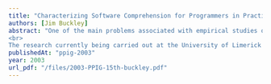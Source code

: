 ```yaml
---
title: "Characterizing Software Comprehension for Programmers in Practice"
authors: [Jim Buckley]
abstract: "One of the main problems associated with empirical studies of programmers is their ecological validity. Participants are often asked to work on unfamiliar systems for a short period of time, using unfamiliar browsing environments. To compound this, they may be required to perform tasks that are unrepresentative of their daily work. This does not suggest sloppy empirical design. Ecological validity is extremely difficult to obtain, especially in the context of formal quantitative experiments where strict controls limit the variability that is normally associated with work contexts. However, this limitation does call into question the relevance of the findings for software practitioners.
<br>
The research currently being carried out at the University of Limerick aims to address this difficult ecological-validity issue, specifically in the context of software comprehension studies. We intend to observe programmers performing their job in their working environment and to see the tasks they perform. Subsequently, we intend to identify the knowledge they bring to these tasks and how they use it. Our intention is to perform one-subject studies and to form partnerships with other researchers allowing them to replicate the studies with a high degree of confidence in different contexts. This will allow the community to assess the generality of the findings."
publishedAt: "ppig-2003"
year: 2003
url_pdf: "/files/2003-PPIG-15th-buckley.pdf"
---
```

